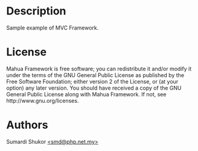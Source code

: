 <h1>Description</h1>
Sample example of MVC Framework.
<h1>License</h1>
Mahua Framework is free software; you can redistribute it and/or modify it under the terms of the GNU General Public License as published by the Free Software Foundation; either version 2 of the License, or (at your option) any later version. You should have received a copy of the GNU General Public License along with Mahua Framework. If not, see http://www.gnu.org/licenses.
<h1>Authors</h1>
Sumardi Shukor <a href="mailto:smd@.php.net.my">&lt;smd@php.net.my&gt;</a>

